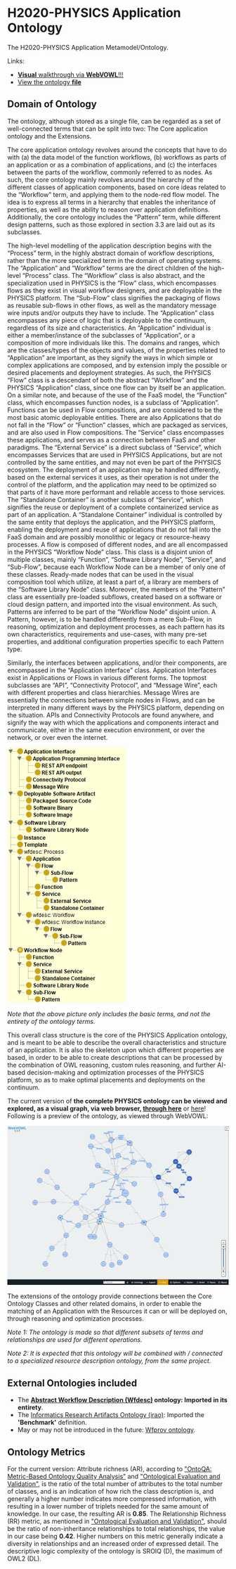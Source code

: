 # H2020-PHYSICS Application Ontology

The H2020-PHYSICS Application Metamodel/Ontology.

Links:

- [**Visual** walkthrough via **WebVOWL**!!!][webvowl-showcase]
- [View the ontology **file**][main-file]

## Domain of Ontology

The ontology, although stored as a single file, can be regarded as a set of well-connected terms that can be split into two: The Core application ontology and the Extensions.

The core application ontology revolves around the concepts that have to do with (a) the data model of the function workflows, (b) workflows as parts of an application or as a combination of applications, and (c) the interfaces between the parts of the workflow, commonly referred to as nodes. As such, the core ontology mainly revolves around the hierarchy of the different classes of application components, based on core ideas related to the “Workflow” term, and applying them to the node-red flow model. The idea is to express all terms in a hierarchy that enables the inheritance of properties, as well as the ability to reason over application definitions. Additionally, the core ontology includes the “Pattern” term, while different design patterns, such as those explored in section 3.3 are laid out as its subclasses.

The high-level modelling of the application description begins with the “Process” term, in the highly abstract domain of workflow descriptions, rather than the more specialized term in the domain of operating systems. The “Application” and “Workflow” terms are the direct children of the high-level “Process” class. The “Workflow” class is also abstract, and the specialization used in PHYSICS is the “Flow” class, which encompasses flows as they exist in visual workflow designers, and are deployable in the PHYSICS platform. The “Sub-Flow” class signifies the packaging of flows as reusable sub-flows in other flows, as well as the mandatory message wire inputs and/or outputs they have to include. The “Application” class encompasses any piece of logic that is deployable to the continuum, regardless of its size and characteristics. An “Application” individual is either a member/instance of the subclasses of “Application”, or a composition of more individuals like this. The domains and ranges, which are the classes/types of the objects and values, of the properties related to “Application” are important, as they signify the ways in which simple or complex applications are composed, and by extension imply the possible or desired placements and deployment strategies. As such, the PHYSICS “Flow” class is a descendant of both the abstract “Workflow” and the PHYSICS “Application” class, since one flow can by itself be an application. On a similar note, and because of the use of the FaaS model, the “Function” class, which encompasses function nodes, is a subclass of “Application”. Functions can be used in Flow compositions, and are considered to be the most basic atomic deployable entities. There are also Applications that do not fall in the “Flow” or “Function” classes, which are packaged as services, and are also used in Flow compositions. The “Service” class encompasses these applications, and serves as a connection between FaaS and other paradigms. The “External Service” is a direct subclass of “Service”, which encompasses Services that are used in PHYSICS Applications, but are not controlled by the same entities, and may not even be part of the PHYSICS ecosystem. The deployment of an application may be handled differently, based on the external services it uses, as their operation is not under the control of the platform, and the application may need to be optimized so that parts of it have more performant and reliable access to those services. The “Standalone Container” is another subclass of “Service”, which signifies the reuse or deployment of a complete containerized service as part of an application. A “Standalone Container” individual is controlled by the same entity that deploys the application, and the PHYSICS platform, enabling the deployment and reuse of applications that do not fall into the FaaS domain and are possibly monolithic or legacy or resource-heavy processes.
A flow is composed of different nodes, and are all encompassed in the PHYSICS “Workflow Node” class. This class is a disjoint union of multiple classes, mainly “Function”, “Software Library Node”, “Service”, and “Sub-Flow”, because each Workflow Node can be a member of only one of these classes. Ready-made nodes that can be used in the visual composition tool which utilize, at least a part of, a library are members of the “Software Library Node” class. Moreover, the members of the “Pattern” class are essentially pre-loaded subflows, created based on a software or cloud design pattern, and imported into the visual environment. As such, Patterns are inferred to be part of the “Workflow Node” disjoint union. A Pattern, however, is to be handled differently from a mere Sub-Flow, in reasoning, optimization and deployment processes, as each pattern has its own characteristics, requirements and use-cases, with many pre-set properties, and additional configuration properties specific to each Pattern type.

Similarly, the interfaces between applications, and/or their components, are encompassed in the “Application Interface” class. Application Interfaces exist in Applications or Flows in various different forms. The topmost subclasses are “API”, “Connectivity Protocol”, and “Message Wire”, each with different properties and class hierarchies. Message Wires are essentially the connections between simple nodes in Flows, and can be interpreted in many different ways by the PHYSICS platform, depending on the situation. APIs and Connectivity Protocols are found anywhere, and signify the way with which the applications and components interact and communicate, either in the same execution environment, or over the network, or over even the internet.

![hierarchy](figures/hierarchy.png)

*Note that the above picture only includes the basic terms, and not the entirety of the ontology terms.*

This overall class structure is the core of the PHYSICS Application ontology, and is meant to be able to describe the overall characteristics and structure of an application. It is also the skeleton upon which different properties are based, in order to be able to create descriptions that can be processed by the combination of OWL reasoning, custom rules reasoning, and further AI-based decision-making and optimization processes of the PHYSICS platform, so as to make optimal placements and deployments on the continuum.

The current version of **the complete PHYSICS ontology can be viewed and explored, as a visual graph, via web browser, [through here][webvowl-showcase]** or [here][webvowl-showcase-2]! Following is a preview of the ontology, as viewed through WebVOWL:

![webvowl-example](figures/webvowl.png)

The extensions of the ontology provide connections between the Core Ontology Classes and other related domains, in order to enable the matching of an Application with the Resources it can or will be deployed on, through reasoning and optimization processes.

*Note 1: The ontology is made so that different subsets of terms and relationships are used for different operations.*

*Note 2: It is expected that this ontology will be combined with / connected to a specialized resource description ontology, from the same project.*


## External Ontologies included

- The **[Abstract Workflow Description (Wfdesc)][wfdesc] ontology: Imported in its entirety**.
- The [Informatics Research Artifacts Ontology (irao)][irao]: Imported the **'Benchmark'** definition.
- May or may not be introduced in the future: [Wfprov ontology][wfprov].

## Ontology Metrics

For the current version:
Attribute richness (AR), according to ["OntoQA: Metric-Based Ontology Quality Analysis"][ontoqa] and ["Ontological Evaluation and Validation"][onto2], is the ratio of the total number of attributes to the total number of classes, and is an indication of how rich the class description is, and generally a higher number indicates more compressed information, with resulting in a lower number of triplets needed for the same amount of knowledge. In our case, the resulting AR is **0.85**. The Relationship Richness (RR) metric, as mentioned in ["Ontological Evaluation and Validation"][onto2], should be the ratio of non-inheritance relationships to total relationships, the value in our case being **0.42**. Higher numbers on this metric generally indicate a diversity in relationships and an increased order of expressed detail. The descriptive logic complexity of the ontology is SROIQ (D), the maximum of OWL2 (DL).


[webvowl-showcase]: https://service.tib.eu/webvowl/#iri=https://drive.google.com/u/0/uc?id=1-9dnKP3Qr0oa9dEarp-hH2QfYvbXuDN4&export=download
[webvowl-showcase-2]: http://vowl.visualdataweb.org/webvowl-old/webvowl-old.html#iri=https://drive.google.com/u/0/uc?id=1-9dnKP3Qr0oa9dEarp-hH2QfYvbXuDN4&export=download
[irao]: http://ontology.ethereal.cz/irao
[wfdesc]: http://purl.org/wf4ever/wfdesc
[wfprov]: http://purl.org/wf4ever/wfprov
[main-file]: PHYSICS_ONTOLOGY.ttl
[ontoqa]: https://www.researchgate.net/publication/266795541_OntoQA_Metric-Based_Ontology_Quality_Analysis
[onto2]: https://www.researchgate.net/publication/226387227_Ontological_Evaluation_and_Validation
